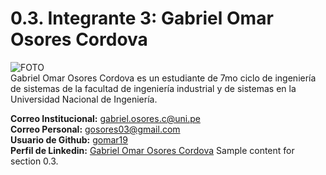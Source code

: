 # 0.3. Integrante 3: Gabriel Omar Osores Cordova
![FOTO](https://github.com/user-attachments/assets/e859b2a4-7f43-45d8-903b-bb2b7c71f921)\
Gabriel Omar Osores Cordova es un estudiante de 7mo ciclo de ingeniería de sistemas de la facultad de ingeniería industrial y de sistemas en la Universidad Nacional de Ingeniería.

**Correo Institucional:** gabriel.osores.c@uni.pe\
**Correo Personal:** gosores03@gmail.com\
**Usuario de Github:** [gomar19](https://github.com/gomar19)\
**Perfil de Linkedin:** [Gabriel Omar Osores Cordova](https://www.linkedin.com/in/brian-gonzales-curay-1a3581247/)
Sample content for section 0.3.

